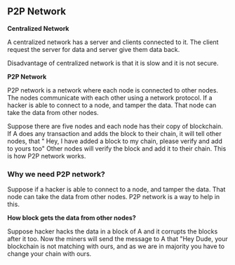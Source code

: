 ## P2P Network

**Centralized Network**

A centralized network has a server and clients connected to it. The client request the server for data and server give them data back.

Disadvantage of centralized network is that it is slow and it is not secure.

**P2P Network**

P2P network is a network where each node is connected to other nodes. The nodes communicate with each other using a network protocol. If a hacker is able to connect to a node, and tamper the data. That node can take the data from other nodes.

Suppose there are five nodes and each node has their copy of blockchain. If A does any transaction and adds the block to their chain, it will tell other nodes, that " Hey, I have added a block to my chain, please verify and add to yours too" Other nodes will verify the block and add it to their chain. This is how P2P network works.

### Why we need P2P network?

Suppose if a hacker is able to connect to a node, and tamper the data. That node can take the data from other nodes. P2P network is a way to help in this.

**How block gets the data from other nodes?**

Suppose hacker hacks the data in a block of A and it corrupts the blocks after it too. Now the miners will send the message to A that "Hey Dude, your blockchain is not matching with ours, and as we are in majority you have to change your chain with ours.
